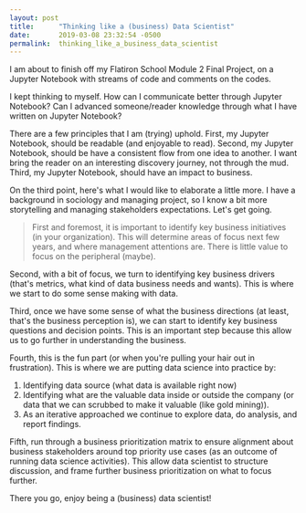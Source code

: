 ```yaml
---
layout: post
title:      "Thinking like a (business) Data Scientist"
date:       2019-03-08 23:32:54 -0500
permalink:  thinking_like_a_business_data_scientist
---
```



I am about to finish off my Flatiron School Module 2 Final Project, on a Jupyter Notebook with streams of code and comments on the codes. 

I kept thinking to myself. 
How can I communicate better through Jupyter Notebook? 
Can I advanced someone/reader knowledge through what I have written on Jupyter Notebook?

There are a few principles that I am (trying) uphold.
First, my Jupyter Notebook, should be readable (and enjoyable to read).
Second, my Jupyter Notebook, should be have a consistent flow from one idea to another. I want bring the reader on an interesting discovery journey, not through the mud.
Third, my Jupyter Notebook, should have an impact to business.

On the third point, here's what I would like to elaborate a little more. I have a background in sociology and managing project, so I know a bit more storytelling and managing stakeholders expectations. Let's get going.

> First and foremost, it is important to identify key business initiatives (in your organization). This will determine areas of focus next few years, and where management attentions are. There is little value to focus on the peripheral (maybe).

Second, with a bit of focus, we turn to identifying key business drivers (that's metrics, what kind of data business needs and wants). This is where we start to do some sense making with data.

Third, once we have some sense of what the business directions (at least, that's the business perception is), we can start to identify key business questions and decision points. This is an important step because this allow us to go further in understanding the business. 

Fourth, this is the fun part (or when you're pulling your hair out in frustration). This is where we are putting data science into practice by:
1. Identifying data source (what data is available right now)
2. Identifying what are the valuable data inside or outside the company (or data that we can scrubbed to make it valuable (like gold mining)).
2. As an iterative approached we continue to explore data, do analysis, and report findings.

Fifth, run through a business prioritization matrix to ensure alignment about business stakeholders around top priority use cases (as an outcome of running data science activities). This allow data scientist to structure discussion, and frame further business prioritization on what to focus further.

There you go, enjoy being a (business) data scientist!










